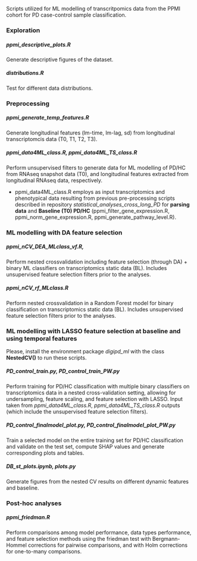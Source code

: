 Scripts utilized for ML modelling of transcritpomics data from the PPMI cohort for PD case-control sample classification.


### Exploration 

##### ppmi_descriptive_plots.R
Generate descriptive figures of the dataset.

##### distributions.R
Test for different data distributions.


### Preprocessing

##### ppmi_generate_temp_features.R
Generate longitudinal features (lm-time, lm-lag, sd) from longitudinal transcriptomcis data (T0, T1, T2, T3).

##### ppmi_data4ML_class.R, ppmi_data4ML_TS_class.R
Perform unsupervised filters to generate data for ML modelling of PD/HC from RNAseq snapshot data (T0), and longitudinal features extracted from longitudinal RNAseq data, respectively.

* ppmi_data4ML_class.R employs as input transcriptomics and phenotypical data resulting from previous pre-processing scripts described in repository *statistical_analyses_cross_long_PD* for **parsing data** and **Baseline (T0) PD/HC** (ppmi_filter_gene_expression.R, ppmi_norm_gene_expression.R, ppmi_generate_pathway_level.R). 



### ML modelling with DA feature selection

##### ppmi_nCV_DEA_MLclass_vf.R, 
Perform nested crossvalidation including feature selection (through DA) + binary ML classifiers on transcriptomics static data (BL). Includes unsupervised feature selection filters prior to the analyses.

##### ppmi_nCV_rf_MLclass.R
Perform nested crossvalidation in a Random Forest model for binary classification on transcriptomics static data (BL). Includes unsupervised feature selection filters prior to the analyses.


### ML modelling with LASSO feature selection at baseline and using temporal features

Please, install the environment package *digipd_ml* with the class **NestedCV()** to run these scripts.

##### PD_control_train.py, PD_control_train_PW.py
Perform training for PD/HC classification with multiple binary classifiers on transcriptomics data in a nested cross-validation setting, allowing for undersampling, feature scaling, and feature selection with LASSO. Input taken from *ppmi_data4ML_class.R*, *ppmi_data4ML_TS_class.R* outputs (which include the unsupervised feature selection filters).


##### PD_control_finalmodel_plot.py, PD_control_finalmodel_plot_PW.py
Train a selected model on the entire training set for PD/HC classification and validate on the test set, compute SHAP values and generate corresponding plots and tables.

##### DB_st_plots.ipynb, plots.py
Generate figures from the nested CV results on different dynamic features and baseline.



### Post-hoc analyses

##### ppmi_friedman.R
Perform comparisons among model performance, data types performance, and feature selection methods using the friedman test with Bergmann-Hommel corrections for pairwise comparisons, and with Holm corrections for one-to-many comparisons.



